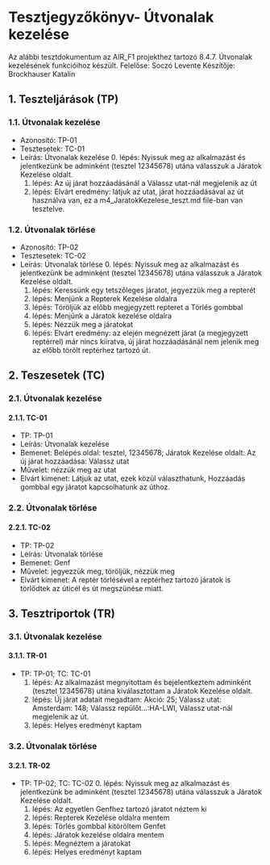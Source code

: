 # Tesztjegyzőkönyv- Útvonalak kezelése

Az alábbi tesztdokumentum az AIR_F1 projekthez tartozó 8.4.7. Útvonalak kezelésének funkcióihoz készült. Felelőse: Soczó Levente Készítője: Brockhauser Katalin


## 1. Teszteljárások (TP)

### 1.1. Útvonalak kezelése   
- Azonosító: TP-01
- Tesztesetek: TC-01
- Leírás: Útvonalak kezelése
    0. lépés: Nyissuk meg az alkalmazást és jelentkezünk be adminként (tesztel 12345678) utána válasszuk a Járatok Kezelése oldalt.
    1. lépés: Az új járat hozzáadásánál a Válassz utat-nál megjelenik az út
    3. lépés: Elvárt eredmény: látjuk az utat, járat hozzáadásával az út használva van, ez a m4_JaratokKezelese_teszt.md file-ban van tesztelve.

### 1.2. Útvonalak törlése
- Azonosító: TP-02
- Tesztesetek: TC-02
- Leírás: Útvonalak törlése
    0. lépés: Nyissuk meg az alkalmazást és jelentkezünk be adminként (tesztel 12345678) utána válasszuk a Járatok Kezelése oldalt.
    1. lépés: Keressünk egy tetszőleges járatot, jegyezzük meg a repterét
    2. lépés: Menjünk a Repterek Kezelése oldalra
    3. lépés: Töröljük az előbb megjegyzett repteret a Törlés gombbal
    4. lépés: Menjünk a Járatok kezelése oldalra
    5. lépés: Nézzük meg a járatokat
    6. lépés: Elvárt eredmény: az elején megnézett járat (a megjegyzett reptérrel) már nincs kiiratva, új járat hozzáadásánál nem jelenik meg az előbb törölt reptérhez tartozó út.


## 2. Teszesetek (TC)

### 2.1. Útvonalak kezelése 

#### 2.1.1. TC-01

- TP: TP-01
- Leírás: Útvonalak kezelése 
- Bemenet: Belépés oldal: tesztel, 12345678; Járatok Kezelése oldalt: Az új járat hozzáadása: Válassz utat
- Művelet: nézzük meg az utat
- Elvárt kimenet: Látjuk az utat, ezek közül választhatunk, Hozzáadás gombbal egy járatot kapcsolhatunk az úthoz.

### 2.2. Útvonalak törlése 

#### 2.2.1. TC-02

- TP: TP-02
- Leírás:  Útvonalak törlése
- Bemenet: Genf
- Művelet: jegyezzük meg, töröljük, nézzük meg
- Elvárt kimenet: A reptér törlésével a reptérhez tartozó járatok is törlődtek az úticél és út megszünése miatt.


## 3. Tesztriportok (TR)

### 3.1. Útvonalak kezelése

#### 3.1.1. TR-01 
- TP: TP-01; TC: TC-01
    1. lépés: Az alkalmazást megnyitottam és bejelentkeztem adminként (tesztel 12345678) utána kiválasztottam a Járatok Kezelése oldalt.
    2. lépés: Új járat adatait megadtam: Akció: 25; Válassz utat: Amsterdam: 148; Válassz repülőt...:HA-LWI, Válassz utat-nál megjelenik az út.
    3. lépés: Helyes eredményt kaptam

### 3.2. Útvonalak törlése

#### 3.2.1. TR-02
- TP: TP-02; TC: TC-02
    0. lépés: Nyissuk meg az alkalmazást és jelentkezünk be adminként (tesztel 12345678) utána válasszuk a Járatok Kezelése oldalt.
    1. lépés: Az egyetlen Genfhez tartozó járatot néztem ki
    2. lépés: Repterek Kezelése oldalra mentem
    3. lépés: Törlés gombbal kitöröltem Genfet
    4. lépés: Járatok kezelése oldalra mentem
    5. lépés: Megnéztem a járatokat
    6. lépés: Helyes eredményt kaptam
       

